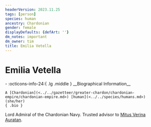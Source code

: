 ```yaml
---
headerVersion: 2023.11.25
tags: [person]
species: human
ancestry: Chardonian
gender: female
displayDefaults: {defArt: ''}
dm_notes: important
dm_owner: tim
title: Emilia Vetella
---
```

# Emilia Vetella
<div class="grid cards ext-narrow-margin ext-one-column" markdown>
- :octicons-info-24:{ .lg .middle } __Biographical Information__

    A [Chardonian](<../../gazetteer/greater-chardon/chardonian-empire/chardonian-empire.md>) [human](<../../species/humans.md>) (she/her)  
    { .bio }

</div>


Lord Admiral of the Chardonian Navy. Trusted advisor to [Mitus Verina Auratan](<./mitus-verina-auratan.md>).